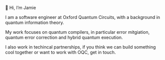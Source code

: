 👋 Hi, I’m Jamie

I am a software engineer at Oxford Quantum Circuits, with a background in quantum information theory. 

My work focuses on quantum compilers, in particular error mitgiation, quantum error correction and hybrid quantum execution.

I also work in techincal partnerships, if you think we can build something cool together or want to work with OQC, get in touch.


